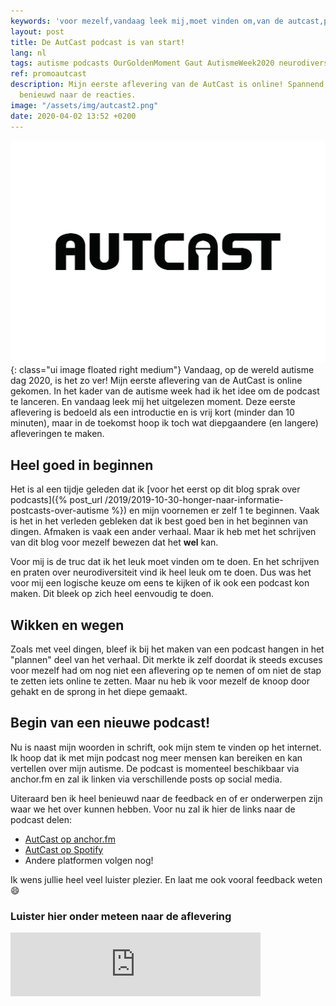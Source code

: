 ```yaml
---
keywords: 'voor mezelf,vandaag leek mij,moet vinden om,van de autcast,platformen volgen nog'
layout: post
title: De AutCast podcast is van start!
lang: nl
tags: autisme podcasts OurGoldenMoment Gaut AutismeWeek2020 neurodiversiteit
ref: promoautcast
description: Mijn eerste aflevering van de AutCast is online! Spannend! Ik ben heel
  benieuwd naar de reacties.
image: "/assets/img/autcast2.png"
date: 2020-04-02 13:52 +0200
---
```

![AutCast logo](/assets/img/autcast2.png){: class="ui image floated right medium"}
Vandaag, op de wereld autisme dag 2020, is het zo ver! Mijn eerste aflevering van de AutCast is online gekomen. In het kader van de autisme week had ik het idee om de podcast te lanceren. En vandaag leek mij het uitgelezen moment. Deze eerste aflevering is bedoeld als een introductie en is vrij kort (minder dan 10 minuten), maar in de toekomst hoop ik toch wat diepgaandere (en langere) afleveringen te maken.

## Heel goed in beginnen

Het is al een tijdje geleden dat ik [voor het eerst op dit blog sprak over podcasts]({% post_url /2019/2019-10-30-honger-naar-informatie-postcasts-over-autisme %}) en mijn voornemen er zelf 1 te beginnen. Vaak is het in het verleden gebleken dat ik best goed ben in het beginnen van dingen. Afmaken is vaak een ander verhaal. Maar ik heb met het schrijven van dit blog voor mezelf bewezen dat het **wel** kan.

Voor mij is de truc dat ik het leuk moet vinden om te doen. En het schrijven en praten over neurodiversiteit vind ik heel leuk om te doen. Dus was het voor mij een logische keuze om eens te kijken of ik ook een podcast kon maken. Dit bleek op zich heel eenvoudig te doen.

## Wikken en wegen
Zoals met veel dingen, bleef ik bij het maken van een podcast hangen in het "plannen" deel van het verhaal. Dit merkte ik zelf doordat ik steeds excuses voor mezelf had om nog niet een aflevering op te nemen of om niet de stap te zetten iets online te zetten. Maar nu heb ik voor mezelf de knoop door gehakt en de sprong in het diepe gemaakt.

## Begin van een nieuwe podcast!
Nu is naast mijn woorden in schrift, ook mijn stem te vinden op het internet. Ik hoop dat ik met mijn podcast nog meer mensen kan bereiken en kan vertellen over mijn autisme. De podcast is momenteel beschikbaar via anchor.fm en zal ik linken via verschillende posts op social media.

Uiteraard ben ik heel benieuwd naar de feedback en of er onderwerpen zijn waar we het over kunnen hebben. Voor nu zal ik hier de links naar de podcast delen:

- [AutCast op anchor.fm](https://anchor.fm/autcast)
- [AutCast op Spotify](https://open.spotify.com/show/2H6dT7TFrxSEmqV2Gtx1IE)
- Andere platformen volgen nog!

Ik wens jullie heel veel luister plezier. En laat me ook vooral feedback weten :smile:

### Luister hier onder meteen naar de aflevering

<iframe src="https://anchor.fm/autcast/embed" height="102px" width="400px" frameborder="0" scrolling="no"></iframe>
